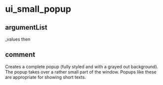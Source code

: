 # ui_small_popup
## argumentList
_values
then
## comment
Creates a complete popup (fully styled and with a grayed out background). The popup takes over a rather small part of the window. Popups like these are appropriate for showing short texts.